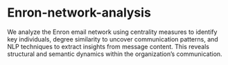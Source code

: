 # Enron-network-analysis
We analyze the Enron email network using centrality measures to identify key individuals, degree similarity to uncover communication patterns, and NLP techniques to extract insights from message content. This reveals structural and semantic dynamics within the organization’s communication.
